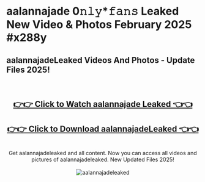 # aalannajade 0𝚗𝚕𝚢*𝚏𝚊𝚗𝚜 Leaked New Video & Photos February 2025 #x288y

<h2>aalannajadeLeaked Videos And Photos - Update Files 2025!</h2>
<br>
<div align="center">
<h2><a href="https://mediaupload.pro?title=aalannajade&ref=11F" rel="nofollow">👉👉 Click to Watch aalannajade Leaked 👈👈</a></h2>
<h2><a href="https://mediaupload.pro?title=aalannajade&ref=11F" rel="nofollow">👉👉 Click to Download aalannajadeLeaked 👈👈</a></h2>
<br>
Get aalannajadeleaked and all content. Now you can access all videos and pictures of aalannajadeleaked. New Updated Files 2025!
<br>
<br>
<a href="https://mediaupload.pro?title=aalannajade&ref=11F" rel="nofollow" data-target="animated-image.originalLink"><img src="https://i.ibb.co/Gkj2r4b/banner.png" alt="aalannajadeleaked" style="max-width: 100%; display: inline-block;" data-target="animated-image.originalImage"></a>
</div>
<br>

